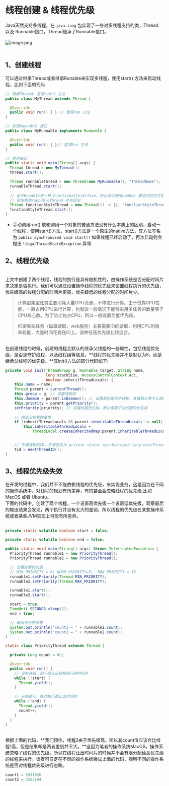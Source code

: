 # 线程创建 &amp; 线程优先级

Java天然支持多线程，在 `java.lang` 包实现了一些对多线程支持的类，Thread 以及 Runnable接口，Thread继承了Runnable接口。<br />
<br />![image.png](https://cdn.nlark.com/yuque/0/2020/png/437981/1590857190622-5bc64ad9-4f34-4dc9-9ea1-602346e3b411.png#align=left&display=inline&height=36&width=34)<br />
<br />

<a name="3f7bJ"></a>
## 1、创建线程
可以通过继承Thread或者继承Runable来实现多线程，使用start() 方法来启动线程，比如下面的代码<br />

```java
// 继承Thread，重写run() 方法
public class MyThread extends Thread {

  @Override
  public void run() { } // 重写Run 方法
}

// 实现Runnable 接口
public class MyRunnable implements Runnable {

  @Override
  public void run() { }// 重写Run 方法
}

// 使用接口
public static void main(String[] args) {
  Thread thread = new MyThread();
  thread.start();

  Thread runnableThread = new Thread(new MyRunnable(), "ThreadName");
  runnableThread.start();
  
  // 由于Runable是一种 FunctionalInterface，所以可以使用Lambda 表达式的方式实现
  // 但本质和runnableThread 并无区别
  Thread functionStyleThread = new Thread(() -> {}, "functionStyleThread");
  functionStyleThread.start();
}
```


- 手动调用run() 放和调用一个对象的普通方法没有什么本质上的区别，启动一个线程，使用start()方法，start()方法是一个原生的native方法，其方法签名为 `public synchronized void start()`   如果线程已经启动了，再次启动则会抛出 `llegalThreadStateException`  异常



<a name="jWTDq"></a>
## 2、线程优先级

<br />上文中创建了两个线程，线程的执行是具有随机性的，由操作系统是否分配时间片来决定是否执行。我们可以通过设置操作线程的优先级来设置线程执行的优先级，优先级高的线程分配的时间片更高，优先级低的线程分配的时间片少。<br />

> 计算密集型任务主要消耗大量CPU资源，不停进行计算。由于依靠CPU性能，一直占用CPU进行计算，也就说一般情况下能够采用多任务的数量等于CPU核心数。为了防止独占CPU，所以一般设置为低优先级。
>

>  IO密集型任务（磁盘读取，web服务）主要需要IO的读取，利用CPU的效率较低，大量时间花费在IO上。该种任高优先级比较适合。


<br />在创建线程的时候，创建的线程会默认的继承父线程的一些属性，包括线程优先级，是否是守护线程，以及线程组等信息。**线程的优先级并不是默认为5，而是继承父线程的优先级。**其init()方法的部分代码如下:<br />

```java
private void init(ThreadGroup g, Runnable target, String name,
                  long stackSize, AccessControlContext acc,
                  boolean inheritThreadLocals) {
    this.name = name;
    Thread parent = currentThread();
    this.group = g; // 设置线程组
    this.daemon = parent.isDaemon(); // 设置是否是守护线程，其值默认等于父线程的属性值
    this.priority = parent.getPriority(); 
    setPriority(priority); // 设置线程优先级，默认值等于父线程的优先级
    
    // 继承父线程的属性
    if (inheritThreadLocals && parent.inheritableThreadLocals != null)
        this.inheritableThreadLocals =
            ThreadLocal.createInheritedMap(parent.inheritableThreadLocals);


	// 生成线程的ID，方法签名为 private static synchronized long nextThreadID()
    tid = nextThreadID();
}
```


<a name="0x0jy"></a>
## 3、线程优先级失效
在开发的过程中，我们并不不能依赖线程的优先级，来实现业务，这是因为在不同的操作系统中，对线程的规划有所差异，有的甚至会忽略线程的优先级,比如 MacOS 或者 Ubuntu。<br />下面的代码中，创建了两个线程，一个设置高优先级一个设置低优先级，观察最后的输出结果会发现，两个执行并没有太大的差别，所以线程的优先级在某些操作系统或者某些JVM实现上可能有所差异。<br />
<br />

```java
private static volatile boolean start = false;

private static volatile boolean end = false;

public static void main(String[] args) throws InterruptedException {
  PriorityThread runnable1 = new PriorityThread();
  PriorityThread runnable2 = new PriorityThread();

  // 设置线程优先级 
  // MIN_PRIORITY = 0; NORM_PRIORITY=5;  MAX_PRIORITY = 10
  runnable1.setPriority(Thread.MIN_PRIORITY);
  runnable2.setPriority(Thread.MAX_PRIORITY);

  runnable1.start();
  runnable2.start();

  start = true;
  TimeUnit.SECONDS.sleep(2);
  end = true;

  // 输出执行的结果
  System.out.println("count1 = " + runnable1.count);
  System.out.println("count2 = " + runnable2.count);
}

static class PriorityThread extends Thread {

  private Long count = 0L;

  @Override
  public void run() {
    // 没有开始，则一直让出线程执行的时间片
    while (!start) {
      Thread.yield();
    }

    // 开始执行，每次执行都让出时间片
    while (!end) {
      Thread.yield();
      count++;
    }
  }
}

```

<br />根据上面的代码，**我们预估，线程2由于优先级高，所以其count值应该会比线程1高，但是结果却是两者差别并不大。**这因为笔者的操作系统MacOS，操作系统忽略了线程的优先级，所以在线程让出时间片的时候并不会有限分配给高优先级的线程来执行。读者可自定在不同的操作系统尝试上面的代码，观察不同的操作系统是否对线程优先级进行忽略。
```java
count1 = 5531926
count2 = 5525194
```